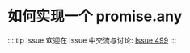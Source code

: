 # 如何实现一个 promise.any



::: tip Issue 
 欢迎在 Issue 中交流与讨论: [Issue 499](https://github.com/shfshanyue/Daily-Question/issues/499) 
:::



